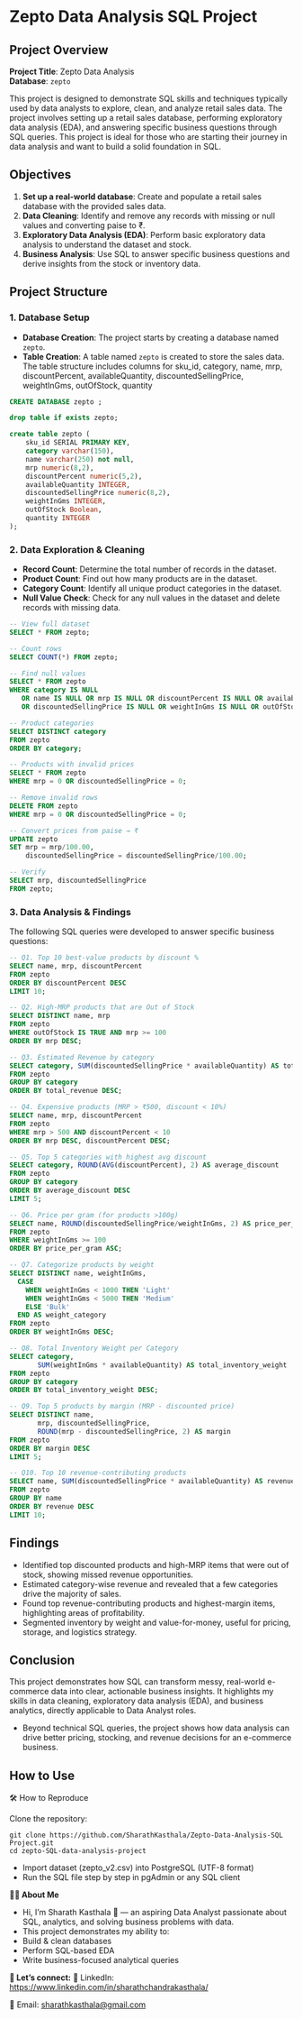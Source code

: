 # Zepto Data Analysis SQL Project

## Project Overview

**Project Title**: Zepto Data Analysis  
**Database**: `zepto`

This project is designed to demonstrate SQL skills and techniques typically used by data analysts to explore, clean, and analyze retail sales data. The project involves setting up a retail sales database, performing exploratory data analysis (EDA), and answering specific business questions through SQL queries. This project is ideal for those who are starting their journey in data analysis and want to build a solid foundation in SQL.

## Objectives

1. **Set up a real-world database**: Create and populate a retail sales database with the provided sales data.
2. **Data Cleaning**: Identify and remove any records with missing or null values and converting paise to ₹.
3. **Exploratory Data Analysis (EDA)**: Perform basic exploratory data analysis to understand the dataset and stock.
4. **Business Analysis**: Use SQL to answer specific business questions and derive insights from the stock or inventory data.

## Project Structure

### 1. Database Setup

- **Database Creation**: The project starts by creating a database named `zepto`.
- **Table Creation**: A table named `zepto` is created to store the sales data. The table structure includes columns for sku_id, category, name, mrp, discountPercent, availableQuantity, discountedSellingPrice, weightInGms, outOfStock, quantity


```sql
CREATE DATABASE zepto ;

drop table if exists zepto;

create table zepto (
	sku_id SERIAL PRIMARY KEY,
	category varchar(150),
	name varchar(250) not null,
	mrp numeric(8,2),
	discountPercent numeric(5,2),
	availableQuantity INTEGER,
	discountedSellingPrice numeric(8,2),
	weightInGms INTEGER,
	outOfStock Boolean,
	quantity INTEGER
);
```

### 2. Data Exploration & Cleaning

- **Record Count**: Determine the total number of records in the dataset.
- **Product Count**: Find out how many products are in the dataset.
- **Category Count**: Identify all unique product categories in the dataset.
- **Null Value Check**: Check for any null values in the dataset and delete records with missing data.

```sql
-- View full dataset
SELECT * FROM zepto;

-- Count rows
SELECT COUNT(*) FROM zepto;

-- Find null values
SELECT * FROM zepto
WHERE category IS NULL
   OR name IS NULL OR mrp IS NULL OR discountPercent IS NULL OR availableQuantity IS NULL 
   OR discountedSellingPrice IS NULL OR weightInGms IS NULL OR outOfStock IS NULL OR quantity IS NULL;

-- Product categories
SELECT DISTINCT category 
FROM zepto
ORDER BY category;

-- Products with invalid prices
SELECT * FROM zepto
WHERE mrp = 0 OR discountedSellingPrice = 0;

-- Remove invalid rows
DELETE FROM zepto 
WHERE mrp = 0 OR discountedSellingPrice = 0;

-- Convert prices from paise → ₹
UPDATE zepto 
SET mrp = mrp/100.00,
    discountedSellingPrice = discountedSellingPrice/100.00;

-- Verify
SELECT mrp, discountedSellingPrice 
FROM zepto;

```

### 3. Data Analysis & Findings

The following SQL queries were developed to answer specific business questions:
```sql
-- Q1. Top 10 best-value products by discount %
SELECT name, mrp, discountPercent
FROM zepto
ORDER BY discountPercent DESC
LIMIT 10;

-- Q2. High-MRP products that are Out of Stock
SELECT DISTINCT name, mrp
FROM zepto 
WHERE outOfStock IS TRUE AND mrp >= 100
ORDER BY mrp DESC;

-- Q3. Estimated Revenue by category
SELECT category, SUM(discountedSellingPrice * availableQuantity) AS total_revenue
FROM zepto
GROUP BY category
ORDER BY total_revenue DESC;

-- Q4. Expensive products (MRP > ₹500, discount < 10%)
SELECT name, mrp, discountPercent
FROM zepto
WHERE mrp > 500 AND discountPercent < 10
ORDER BY mrp DESC, discountPercent DESC;

-- Q5. Top 5 categories with highest avg discount
SELECT category, ROUND(AVG(discountPercent), 2) AS average_discount
FROM zepto
GROUP BY category
ORDER BY average_discount DESC
LIMIT 5;

-- Q6. Price per gram (for products >100g)
SELECT name, ROUND(discountedSellingPrice/weightInGms, 2) AS price_per_gram 
FROM zepto 
WHERE weightInGms >= 100
ORDER BY price_per_gram ASC;

-- Q7. Categorize products by weight
SELECT DISTINCT name, weightInGms,
  CASE 
    WHEN weightInGms < 1000 THEN 'Light'
    WHEN weightInGms < 5000 THEN 'Medium'
    ELSE 'Bulk'
  END AS weight_category
FROM zepto
ORDER BY weightInGms DESC;

-- Q8. Total Inventory Weight per Category
SELECT category,
       SUM(weightInGms * availableQuantity) AS total_inventory_weight
FROM zepto
GROUP BY category
ORDER BY total_inventory_weight DESC;

-- Q9. Top 5 products by margin (MRP - discounted price)
SELECT DISTINCT name,
       mrp, discountedSellingPrice,
       ROUND(mrp - discountedSellingPrice, 2) AS margin
FROM zepto 
ORDER BY margin DESC
LIMIT 5;

-- Q10. Top 10 revenue-contributing products
SELECT name, SUM(discountedSellingPrice * availableQuantity) AS revenue
FROM zepto
GROUP BY name
ORDER BY revenue DESC
LIMIT 10;
```

## Findings

- Identified top discounted products and high-MRP items that were out of stock, showing missed revenue opportunities.
- Estimated category-wise revenue and revealed that a few categories drive the majority of sales.
- Found top revenue-contributing products and highest-margin items, highlighting areas of profitability.
- Segmented inventory by weight and value-for-money, useful for pricing, storage, and logistics strategy.





## Conclusion

This project demonstrates how SQL can transform messy, real-world e-commerce data into clear, actionable business insights. It highlights my skills in data cleaning, exploratory data analysis (EDA), and business analytics, directly applicable to Data Analyst roles.
- Beyond technical SQL queries, the project shows how data analysis can drive better pricing, stocking, and revenue decisions for an e-commerce business.
## How to Use
🛠️ How to Reproduce

Clone the repository:
```
git clone https://github.com/SharathKasthala/Zepto-Data-Analysis-SQL Project.git
cd zepto-SQL-data-analysis-project
```
- Import dataset (zepto_v2.csv) into PostgreSQL (UTF-8 format)
- Run the SQL file step by step in pgAdmin or any SQL client

**👨‍💻 About Me**
- Hi, I’m Sharath Kasthala 👋 — an aspiring Data Analyst passionate about SQL, analytics, and solving business problems with data.
- This project demonstrates my ability to:
- Build & clean databases
- Perform SQL-based EDA
- Write business-focused analytical queries

**📌 Let’s connect:**
💼 LinkedIn: https://www.linkedin.com/in/sharathchandrakasthala/

📧 Email: sharathkasthala@gmail.com
